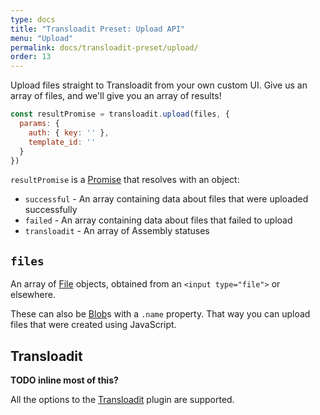 ```yaml
---
type: docs
title: "Transloadit Preset: Upload API"
menu: "Upload"
permalink: docs/transloadit-preset/upload/
order: 13
---
```


Upload files straight to Transloadit from your own custom UI. Give us an array of files, and we'll give you an array of results!

```js
const resultPromise = transloadit.upload(files, {
  params: {
    auth: { key: '' },
    template_id: ''
  }
})
```

`resultPromise` is a [Promise][promise] that resolves with an object:

 - `successful` - An array containing data about files that were uploaded successfully
 - `failed` - An array containing data about files that failed to upload
 - `transloadit` - An array of Assembly statuses

## `files`

An array of [File][file] objects, obtained from an `<input type="file">` or elsewhere.

These can also be [Blob][blob]s with a `.name` property. That way you can upload files that were created using JavaScript.

## Transloadit

**TODO inline most of this?**

All the options to the [Transloadit][tl-options] plugin are supported.

[file]: https://developer.mozilla.org/en-US/docs/Web/API/File
[blob]: https://developer.mozilla.org/en-US/docs/Web/API/Blob
[promise]: https://developer.mozilla.org/en-US/docs/Web/JavaScript/Reference/Global_Objects/Promise
[tl-options]: /docs/transloadit#options
